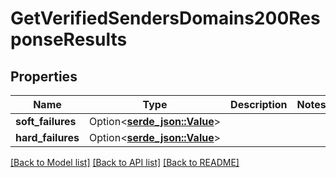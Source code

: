 # GetVerifiedSendersDomains200ResponseResults

## Properties

Name | Type | Description | Notes
------------ | ------------- | ------------- | -------------
**soft_failures** | Option<[**serde_json::Value**](.md)> |  | 
**hard_failures** | Option<[**serde_json::Value**](.md)> |  | 

[[Back to Model list]](../README.md#documentation-for-models) [[Back to API list]](../README.md#documentation-for-api-endpoints) [[Back to README]](../README.md)



